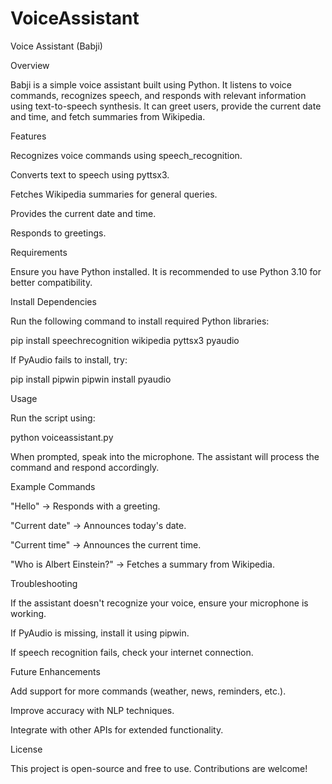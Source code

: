 # VoiceAssistant

Voice Assistant (Babji)

Overview

Babji is a simple voice assistant built using Python. It listens to voice commands, recognizes speech, and responds with relevant information using text-to-speech synthesis. It can greet users, provide the current date and time, and fetch summaries from Wikipedia.

Features

Recognizes voice commands using speech_recognition.

Converts text to speech using pyttsx3.

Fetches Wikipedia summaries for general queries.

Provides the current date and time.

Responds to greetings.

Requirements

Ensure you have Python installed. It is recommended to use Python 3.10 for better compatibility.

Install Dependencies

Run the following command to install required Python libraries:

pip install speechrecognition wikipedia pyttsx3 pyaudio

If PyAudio fails to install, try:

pip install pipwin
pipwin install pyaudio

Usage

Run the script using:

python voiceassistant.py

When prompted, speak into the microphone. The assistant will process the command and respond accordingly.

Example Commands

"Hello" → Responds with a greeting.

"Current date" → Announces today's date.

"Current time" → Announces the current time.

"Who is Albert Einstein?" → Fetches a summary from Wikipedia.

Troubleshooting

If the assistant doesn't recognize your voice, ensure your microphone is working.

If PyAudio is missing, install it using pipwin.

If speech recognition fails, check your internet connection.

Future Enhancements

Add support for more commands (weather, news, reminders, etc.).

Improve accuracy with NLP techniques.

Integrate with other APIs for extended functionality.

License

This project is open-source and free to use. Contributions are welcome!

